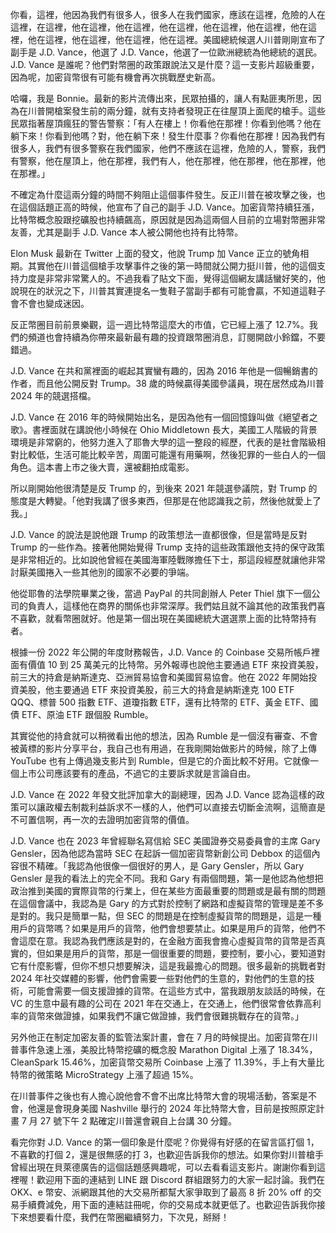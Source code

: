 你看，這裡，他因為我們有很多人，很多人在我們國家，應該在這裡，危險的人在這裡，在這裡，他在這裡，他在這裡，他在這裡，他在這裡，他在這裡，他在這裡，他在這裡，他在這裡，他在這裡，他在這裡。美國總統候選人川普剛剛宣布了副手是 J.D. Vance，他選了 J.D. Vance，他選了一位歐洲總統為他總統的選民。J.D. Vance 是誰呢？他們對幣圈的政策跟說法又是什麼？這一支影片超級重要，因為呢，加密貨幣很有可能有機會再次挑戰歷史新高。

哈囉，我是 Bonnie。最新的影片流傳出來，民眾拍攝的，讓人有點匪夷所思，因為在川普開槍案發生前的兩分鐘，就有支持者發現正在往屋頂上面爬的槍手。這些民眾指著屋頂瘋狂的警告警察：「有人在樓上！你看他在那裡！你看到他嗎？他在躺下來！你看到他嗎？對，他在躺下來！發生什麼事？你看他在那裡！因為我們有很多人，我們有很多警察在我們國家，他們不應該在這裡，危險的人，警察，我們有警察，他在屋頂上，他在那裡，我們有人，他在那裡，他在那裡，他在那裡，他在那裡。」

不確定為什麼這兩分鐘的時間不夠阻止這個事件發生。反正川普在被攻擊之後，也在這個話題正高的時候，他宣布了自己的副手 J.D. Vance。加密貨幣持續狂漲，比特幣概念股跟挖礦股也持續飆高，原因就是因為這兩個人目前的立場對幣圈非常友善，尤其是副手 J.D. Vance 本人被公開他也持有比特幣。

Elon Musk 最新在 Twitter 上面的發文，他說 Trump 加 Vance 正立的號角相期。其實他在川普這個槍手攻擊事件之後的第一時間就公開力挺川普，他的這個支持力度是非常非常驚人的。不過我看了貼文下面，覺得這個網友講話蠻好笑的，他說現在的狀況之下，川普其實連提名一隻鞋子當副手都有可能會贏，不知道這鞋子會不會也變成迷因。

反正幣圈目前前景樂觀，這一週比特幣這麼大的市值，它已經上漲了 12.7%。我們的頻道也會持續為你帶來最新最有趣的投資跟幣圈消息，訂閱開啟小鈴鐺，不要錯過。

J.D. Vance 在共和黨裡面的崛起其實蠻有趣的，因為 2016 年他是一個暢銷書的作者，而且他公開反對 Trump。38 歲的時候贏得美國參議員，現在居然成為川普 2024 年的競選搭檔。

J.D. Vance 在 2016 年的時候開始出名，是因為他有一個回憶錄叫做《絕望者之歌》。書裡面就在講說他小時候在 Ohio Middletown 長大，美國工人階級的背景環境是非常窮的，他努力進入了耶魯大學的這一整段的經歷，代表的是社會階級相對比較低，生活可能比較辛苦，周圍可能還有用藥啊，然後犯罪的一些白人的一個角色。這本書上市之後大賣，還被翻拍成電影。

所以剛開始他很清楚是反 Trump 的，到後來 2021 年競選參議院，對 Trump 的態度是大轉變。「他對我講了很多東西，但那是在他認識我之前，然後他就愛上了我。」

J.D. Vance 的說法是說他跟 Trump 的政策想法一直都很像，但是當時是反對 Trump 的一些作為。接著他開始覺得 Trump 支持的這些政策跟他支持的保守政策是非常相近的。比如說他曾經在美國海軍陸戰隊擔任下士，那這段經歷就讓他非常討厭美國捲入一些其他別的國家不必要的爭端。

他從耶魯的法學院畢業之後，當過 PayPal 的共同創辦人 Peter Thiel 旗下一個公司的負責人，這樣他在商界的關係也非常深厚。我們姑且就不論其他的政策我們喜不喜歡，就看幣圈就好。他是第一個出現在美國總統大選選票上面的比特幣持有者。

根據一份 2022 年公開的年度財務報告，J.D. Vance 的 Coinbase 交易所帳戶裡面有價值 10 到 25 萬美元的比特幣。另外報導也說他主要通過 ETF 來投資美股，前三大的持倉是納斯達克、亞洲貿易協會和美國貿易協會。他在 2022 年開始投資美股，他主要通過 ETF 來投資美股，前三大的持倉是納斯達克 100 ETF QQQ、標普 500 指數 ETF、道瓊指數 ETF，還有比特幣的 ETF、黃金 ETF、國債 ETF、原油 ETF 跟個股 Rumble。

其實從他的持倉就可以稍微看出他的想法，因為 Rumble 是一個沒有審查、不會被黃標的影片分享平台，我自己也有用過，在我剛開始做影片的時候，除了上傳 YouTube 也有上傳過幾支影片到 Rumble，但是它的介面比較不好用。它就像一個上市公司應該要有的產品，不過它的主要訴求就是言論自由。

J.D. Vance 在 2022 年發文批評加拿大的副總理，因為 J.D. Vance 認為這樣的政策可以讓政權去制裁利益訴求不一樣的人，他們可以直接去切斷金流啊，這簡直是不可置信啊，再一次的去證明加密貨幣的價值。

J.D. Vance 也在 2023 年曾經聯名寫信給 SEC 美國證券交易委員會的主席 Gary Gensler，因為他認為當時 SEC 在起訴一個加密貨幣新創公司 Debbox 的這個內容很不精確。「我認為他很像一個很好的男人，是 Gary Gensler，所以 Gary Gensler 是我的看法上的完全不同。我和 Gary 有兩個問題，第一是他認為他想把政治推到美國的實際貨幣的行業上，但在某些方面最重要的問題或是最有關的問題在這個會議中，我認為是 Gary 的方式對於控制了網路和虛擬貨幣的管理是差不多是對的。我只是簡單一點，但 SEC 的問題是在控制虛擬貨幣的問題是，這是一種用戶的貨幣嗎？如果是用戶的貨幣，他們會想要禁止。如果是用戶的貨幣，他們不會這麼在意。我認為我們應該是對的，在金融方面我會擔心虛擬貨幣的貨幣是否真實的，但如果是用戶的貨幣，那是一個很重要的問題，要控制，要小心，要知道對它有什麼影響，但你不想只想要解決，這是我最擔心的問題。很多最新的挑戰者對 2024 年社交媒體的影響，他們會需要一些對他們的生意的，對他們的生意的技術，可能會需要一個支援證據的貨幣。在這些方式中，當我跟朋友談話的時候，在 VC 的生意中最有趣的公司在 2021 年在交通上，在交通上，他們很常會依靠高利率的貨幣來做證據，如果我們不讓它做證據，我們會很難挑戰存在的貨幣。」

另外他正在制定加密友善的監管法案計畫，會在 7 月的時候提出。加密貨幣在川普事件急速上漲，美股比特幣挖礦的概念股 Marathon Digital 上漲了 18.34%，CleanSpark 15.46%，加密貨幣交易所 Coinbase 上漲了 11.39%，手上有大量比特幣的微策略 MicroStrategy 上漲了超過 15%。

在川普事件之後也有人擔心說他會不會不出席比特幣大會的現場活動，答案是不會，他還是會現身美國 Nashville 舉行的 2024 年比特幣大會，目前是按照原定計畫 7 月 27 號下午 2 點確定川普還會親自上台講 30 分鐘。

看完你對 J.D. Vance 的第一個印象是什麼呢？你覺得有好感的在留言區打個 1，不喜歡的打個 2，還是很無感的打 3，也歡迎告訴我你的想法。如果你對川普槍手曾經出現在貝萊德廣告的這個話題感興趣呢，可以去看看這支影片。謝謝你看到這裡喔！歡迎用下面的連結到 LINE 跟 Discord 群組跟努力的大家一起討論。我們在 OKX、e 幣安、派網跟其他的大交易所都幫大家爭取到了最高 8 折 20% off 的交易手續費減免，用下面的連結註冊呢，你的交易成本就更低了。也歡迎告訴我你接下來想要看什麼，我們在幣圈繼續努力，下次見，掰掰！
